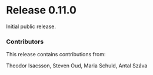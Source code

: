 # Release 0.11.0

Initial public release.

### Contributors

This release contains contributions from:

Theodor Isacsson, Steven Oud, Maria Schuld, Antal Száva
